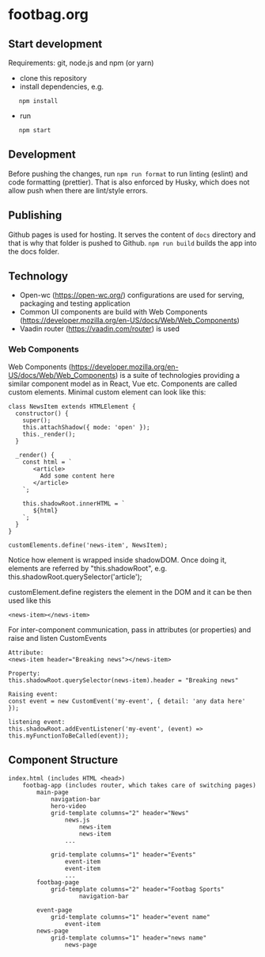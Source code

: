 # footbag.org

## Start development

Requirements: git, node.js and npm (or yarn)

- clone this repository
- install dependencies, e.g.

```
   npm install
```

- run

```
   npm start
```

## Development

Before pushing the changes, run `npm run format` to run linting (eslint) and code formatting (prettier). That is also enforced by Husky, which does not allow push when there are lint/style errors.

## Publishing

Github pages is used for hosting. It serves the content of `docs` directory and that is why that folder is pushed to Github. `npm run build` builds the app into the docs folder.

## Technology

- Open-wc (https://open-wc.org/) configurations are used for serving, packaging and testing application
- Common UI components are build with Web Components (https://developer.mozilla.org/en-US/docs/Web/Web_Components)
- Vaadin router (https://vaadin.com/router) is used

### Web Components

Web Components (https://developer.mozilla.org/en-US/docs/Web/Web_Components) is a suite of technologies providing a similar component model as in React, Vue etc. Components are called custom elements. Minimal custom element can look like this:

```
class NewsItem extends HTMLElement {
  constructor() {
    super();
    this.attachShadow({ mode: 'open' });
    this._render();
  }
  
  _render() {
    const html = `
       <article> 
         Add some content here
       </article>
    `;

    this.shadowRoot.innerHTML = `
       ${html}
    `;
  }
}

customElements.define('news-item', NewsItem);
```
Notice how element is wrapped inside shadowDOM. Once doing it, elements are referred by "this.shadowRoot", e.g. this.shadowRoot.querySelector('article');

customElement.define registers the element in the DOM and it can be then used like this

```
<news-item></news-item>
```

For inter-component communication, pass in attributes (or properties) and raise and listen CustomEvents

```
Attribute:
<news-item header="Breaking news"></news-item>

Property:
this.shadowRoot.querySelector(news-item).header = "Breaking news"

Raising event:
const event = new CustomEvent('my-event', { detail: 'any data here' });

listening event: 
this.shadowRoot.addEventListener('my-event', (event) => this.myFunctionToBeCalled(event));

```

## Component Structure

```
index.html (includes HTML <head>)
    footbag-app (includes router, which takes care of switching pages)
        main-page
            navigation-bar
            hero-video
            grid-template columns="2" header="News"
                news.js
                    news-item
                    news-item
                ...

            grid-template columns="1" header="Events"
                event-item
                event-item
                ...
        footbag-page
            grid-template columns="2" header="Footbag Sports"
                    navigation-bar

        event-page
            grid-template columns="1" header="event name"
                event-item
        news-page
            grid-template columns="1" header="news name"
                news-page

```
